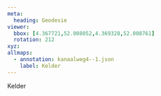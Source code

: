 ```yaml
---
meta:
  heading: Geodesie
viewer:
  bbox: [4.367721,52.008052,4.369328,52.008761]
  rotation: 212
xyz:
allmaps:
  - annotation: kanaalweg4--1.json
    label: Kelder
---
```

Kelder